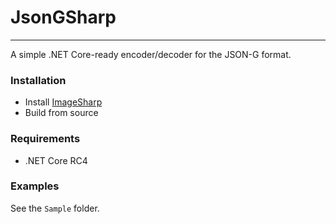 # JsonGSharp
---
A simple .NET Core-ready encoder/decoder for the JSON-G format.

### Installation

- Install [ImageSharp](https://github.com/JimBobSquarePants/ImageSharp)
- Build from source

### Requirements
- .NET Core RC4

### Examples

See the `Sample` folder.